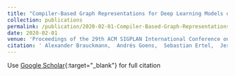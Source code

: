 ```yaml
---
title: "Compiler-Based Graph Representations for Deep Learning Models of Code"
collection: publications
permalink: /publication/2020-02-01-Compiler-Based-Graph-Representations-for-Deep-Learning-Models-of-Code
date: 2020-02-01
venue: 'Proceedings of the 29th ACM SIGPLAN International Conference on Compiler Construction (CC 2020)'
citation: ' Alexander Brauckmann,  Andrés Goens,  Sebastian Ertel,  Jeronimo Castrillon, &quot;Compiler-Based Graph Representations for Deep Learning Models of Code.&quot; Proceedings of the 29th ACM SIGPLAN International Conference on Compiler Construction (CC 2020), 2020.'
---
```

Use [Google Scholar](https://scholar.google.com/scholar?q=Compiler+Based+Graph+Representations+for+Deep+Learning+Models+of+Code){:target="_blank"} for full citation